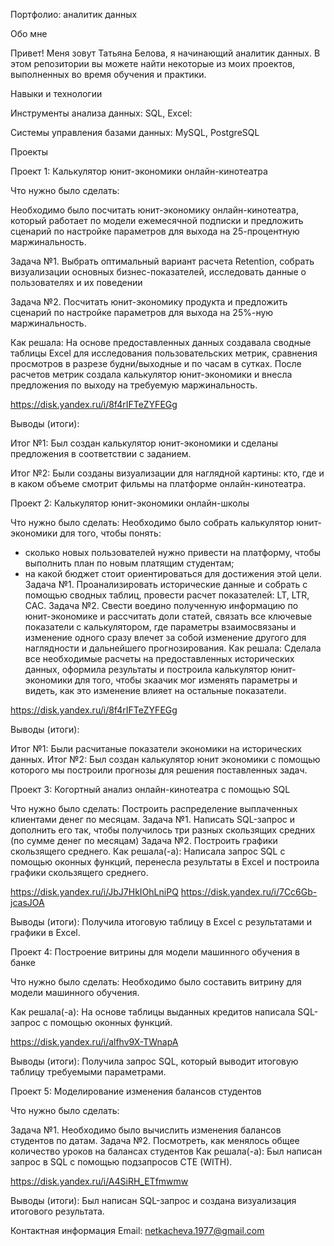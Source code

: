 Портфолио: аналитик данных

Обо мне

Привет! Меня зовут Татьяна Белова, я начинающий аналитик данных. В этом репозитории вы можете найти некоторые из моих проектов, выполненных во время обучения и практики.

Навыки и технологии

Инструменты анализа данных: SQL, Excel:

Системы управления базами данных: MySQL, PostgreSQL

Проекты

Проект 1: Калькулятор юнит-экономики онлайн-кинотеатра

Что нужно было сделать:

Необходимо было посчитать юнит-экономику онлайн-кинотеатра, который работает по модели ежемесячной подписки и предложить сценарий по настройке параметров для выхода на 25-процентную маржинальность. 

Задача №1.
Выбрать оптимальный вариант расчета Retention, собрать визуализации основных бизнес-показателей, исследовать данные о пользователях и их поведении

Задача №2.
Посчитать юнит-экономику продукта и предложить сценарий по настройке параметров для выхода на 25%-ную маржинальность.

Как решала: На основе предоставленных данных создавала сводные таблицы Excel для исследования пользовательских метрик, сравнения просмотров в разрезе будни/выходные и по часам в сутках. После расчетов метрик создала калькулятор юнит-экономики и внесла предложения по выходу на требуемую маржинальность.

https://disk.yandex.ru/i/8f4rIFTeZYFEGg

Выводы (итоги):

Итог №1: Был создан калькулятор юнит-экономики и сделаны предложения в соответствии с заданием.

Итог №2: Были созданы визуализации для наглядной картины: кто, где и в каком объеме смотрит фильмы на платформе онлайн-кинотеатра.

Проект 2: Калькулятор юнит-экономики онлайн-школы

Что нужно было сделать:
Необходимо было собрать калькулятор юнит-экономики для того, чтобы понять:
- сколько новых пользователей нужно привести на платформу, чтобы выполнить план по новым платящим студентам;
- на какой бюджет стоит ориентироваться для достижения этой цели. 
Задача №1.
Проанализировать исторические данные и собрать с помощью сводных таблиц, провести расчет показателей: LT, LTR, CAC.
Задача №2.
Свести воедино полученную информацию по юнит-экономике и рассчитать доли статей, связать все ключевые показатели с калькулятором,  где параметры взаимосвязаны и изменение одного сразу влечет за собой изменение другого для наглядности и дальнейшего прогнозирования.
Как решала: Сделала все необходимые расчеты на предоставленных исторических данных, оформила результаты и построила калькулятор юнит-экономики для того, чтобы зкаачик мог изменять параметры и видеть, как это изменение влияет на остальные показатели.

https://disk.yandex.ru/i/8f4rIFTeZYFEGg

Выводы (итоги):

Итог №1: Были расчитаные показатели экономики на исторических данных.
Итог №2: Был создан калькулятор юнит экономики с помощью которого мы построили прогнозы для решения поставленных задач.

Проект 3: Когортный анализ онлайн-кинотеатра с помощью SQL

Что нужно было сделать:
Построить распределение выплаченных клиентами денег по месяцам.
Задача №1. Написать SQL-запрос  и дополнить его так, чтобы получилось три разных скользящих средних (по сумме денег по месяцам)
Задача №2. Построить графики скользящего среднего.
Как решала(-а): Написала запрос SQL  с помощью оконных функций, перенесла результаты в Excel и построила графики скользящего среднего.

https://disk.yandex.ru/i/JbJ7HkIOhLniPQ
https://disk.yandex.ru/i/7Cc6Gb-jcasJOA

Выводы (итоги): Получила итоговую таблицу в Excel с результатами и графики в Excel.


Проект 4: Построение витрины для модели машинного обучения в банке

Что нужно было сделать: Необходимо было составить витрину для модели машинного обучения.

Как решала(-а): На основе таблицы выданных кредитов написала SQL-запрос с помощью оконных функций.

https://disk.yandex.ru/i/alfhv9X-TWnapA

Выводы (итоги): Получила  запрос SQL, который выводит итоговую таблицу требуемыми параметрами.



Проект 5: Моделирование изменения балансов студентов

Что нужно было сделать:

Задача №1. Необходимо было вычислить изменения балансов студентов по датам.
Задача №2. Посмотреть, как менялось общее количество уроков на балансах студентов
Как решала(-а): Был написан запрос в SQL с помощью подзапросов CTE (WITH).

https://disk.yandex.ru/i/A4SiRH_ETfmwmw

Выводы (итоги): Был написан SQL-запрос и создана визуализация итогового результата.

Контактная информация
Email: netkacheva.1977@gmail.com

